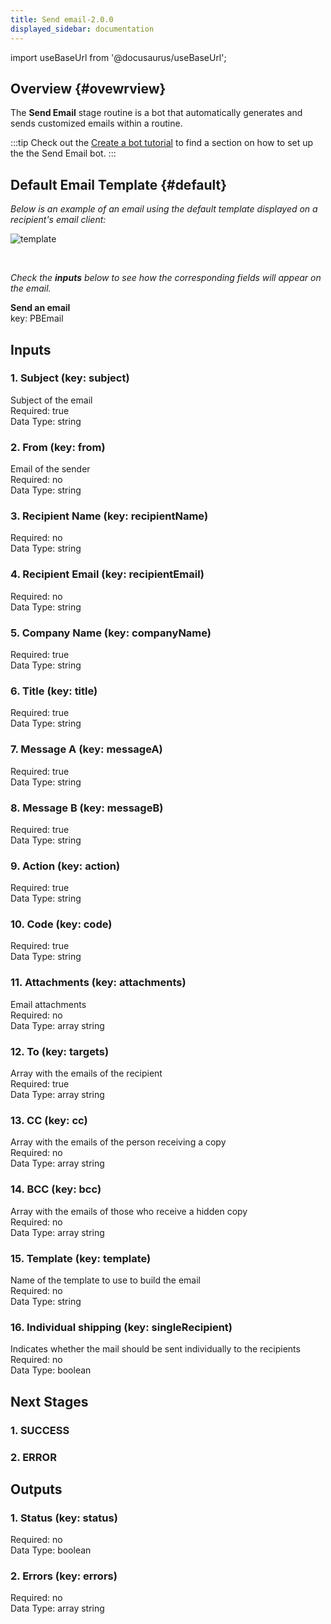 ```yaml
---  
title: Send email-2.0.0  
displayed_sidebar: documentation  
---  
```

import useBaseUrl from '@docusaurus/useBaseUrl';

## Overview {#ovewrview}
The **Send Email** stage routine is a bot that automatically generates and sends customized emails within a routine.

:::tip
Check out the [Create a bot tutorial](/docs/tutorials/basic/create_bot#first-stage) to find a section on how to set up the the Send Email bot.
:::

## Default Email Template {#default}
_Below is an example of an email using the default template displayed on a recipient's email client:_

<div className="img_sizing_small">

![template](/img/bot_send_email_00.png)

</div>
<br/>

_Check the **inputs** below to see how the corresponding fields will appear on the email._


  
**Send an email**  
key: PBEmail  
## Inputs  
### 1. Subject (key: subject)  
Subject of the email  
Required: true  
Data Type: string   
### 2. From (key: from)  
Email of the sender  
Required: no  
Data Type: string   
### 3. Recipient Name (key: recipientName)  
  
Required: no  
Data Type: string   
### 4. Recipient Email (key: recipientEmail)  
  
Required: no  
Data Type: string   
### 5. Company Name (key: companyName)  
  
Required: true  
Data Type: string   
### 6. Title (key: title)  
  
Required: true  
Data Type: string   
### 7. Message A (key: messageA)  
  
Required: true  
Data Type: string   
### 8. Message B (key: messageB)  
  
Required: true  
Data Type: string   
### 9. Action (key: action)  
  
Required: true  
Data Type: string   
### 10. Code (key: code)  
  
Required: true  
Data Type: string   
### 11. Attachments (key: attachments)  
Email attachments  
Required: no  
Data Type: array string  
### 12. To (key: targets)  
Array with the emails of the recipient  
Required: true  
Data Type: array string  
### 13. CC (key: cc)  
Array with the emails of the person receiving a copy  
Required: no  
Data Type: array string  
### 14. BCC (key: bcc)  
Array with the emails of those who receive a hidden copy  
Required: no  
Data Type: array string  
### 15. Template (key: template)  
Name of the template to use to build the email  
Required: no  
Data Type: string   
### 16. Individual shipping (key: singleRecipient)  
Indicates whether the mail should be sent individually to the recipients  
Required: no  
Data Type: boolean   
## Next Stages  
### 1. SUCCESS  
  
### 2. ERROR  
  
## Outputs  
### 1. Status (key: status)  
  
Required: no  
Data Type: boolean   
### 2. Errors (key: errors)  
  
Required: no  
Data Type: array string
